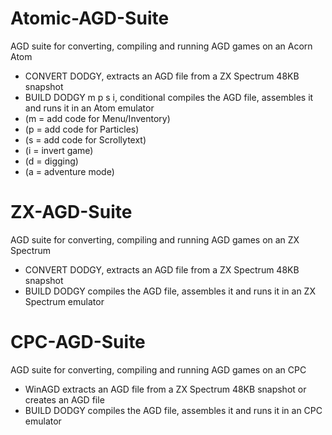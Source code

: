 # Atomic-AGD-Suite
AGD suite for converting, compiling and running AGD games on an Acorn Atom
* CONVERT DODGY, extracts an AGD file from a ZX Spectrum 48KB snapshot
* BUILD DODGY m p s i, conditional compiles the AGD file, assembles it and runs it in an Atom emulator
* (m = add code for Menu/Inventory)
* (p = add code for Particles)
* (s = add code for Scrollytext)
* (i = invert game)
* (d = digging)
* (a = adventure mode)
#
# ZX-AGD-Suite
AGD suite for converting, compiling and running AGD games on an ZX Spectrum
* CONVERT DODGY, extracts an AGD file from a ZX Spectrum 48KB snapshot
* BUILD DODGY compiles the AGD file, assembles it and runs it in an ZX Spectrum emulator
#
# CPC-AGD-Suite
AGD suite for converting, compiling and running AGD games on an CPC
* WinAGD extracts an AGD file from a ZX Spectrum 48KB snapshot or creates an AGD file
* BUILD DODGY compiles the AGD file, assembles it and runs it in an CPC emulator
